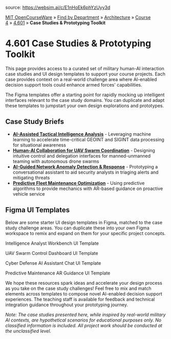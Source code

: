 source: https://websim.ai/c/E1nHoEk6phYzUyy3d

[MIT OpenCourseWare](https://ocw.mit.edu/) » [Find by Department](https://ocw.mit.edu/find-by-department) » [Architecture](https://ocw.mit.edu/course-lists/architecture) » [Course 4](https://ocw.mit.edu/course/4) » [4.601](https://ocw.mit.edu/course/4/4.601-designing-and-prototyping-military-interfaces-with-autonomous-agents-fall-2023) » **Case Studies & Prototyping Toolkit**

# 4.601 Case Studies & Prototyping Toolkit

This page provides access to a curated set of military human-AI interaction case studies and UI design templates to support your course projects. Each case provides context on a real-world challenge area where AI-enabled decision support tools could enhance armed forces' capabilities.

The Figma templates offer a starting point for rapidly mocking up intelligent interfaces relevant to the case study domains. You can duplicate and adapt these templates to jumpstart your own design explorations and prototypes.

## Case Study Briefs

- **[AI-Assisted Tactical Intelligence Analysis](https://ocw.mit.edu/course/4/4.601-designing-and-prototyping-military-interfaces-with-autonomous-agents-fall-2023/case-studies-figma/case-studies/tactical-intelligence-analysis.pdf)** - Leveraging machine learning to accelerate time-critical GEOINT and SIGINT data processing for situational awareness
- **[Human-AI Collaboration for UAV Swarm Coordination](https://ocw.mit.edu/course/4/4.601-designing-and-prototyping-military-interfaces-with-autonomous-agents-fall-2023/case-studies-figma/case-studies/uav-swarm-coordination.pdf)** - Designing intuitive control and delegation interfaces for manned-unmanned teaming with autonomous drone swarms
- **[AI-Guided Network Anomaly Detection & Response](https://ocw.mit.edu/course/4/4.601-designing-and-prototyping-military-interfaces-with-autonomous-agents-fall-2023/case-studies-figma/case-studies/cyberdefense-assistant.pdf)** - Prototyping a conversational assistant to aid security analysts in triaging alerts and mitigating threats
- **[Predictive Fleet Maintenance Optimization](https://ocw.mit.edu/course/4/4.601-designing-and-prototyping-military-interfaces-with-autonomous-agents-fall-2023/case-studies-figma/case-studies/predictive-maintenance.pdf)** - Using predictive algorithms to provide mechanics with AR-based guidance on proactive vehicle service

## Figma UI Templates

Below are some starter UI design templates in Figma, matched to the case study challenge areas. You can duplicate these into your own Figma workspace to remix and expand on them for your specific project concepts.



Intelligence Analyst Workbench UI Template


UAV Swarm Control Dashboard UI Template

Cyber Defense AI Assistant Chat UI Template

Predictive Maintenance AR Guidance UI Template

We hope these resources spark ideas and accelerate your design process as you take on the case study challenges! Feel free to mix and match elements across templates to compose novel AI-enabled decision support experiences. The teaching staff is available for feedback and technical integration guidance throughout your prototyping journey.

_Note: The case studies presented here, while inspired by real-world military AI contexts, are hypothetical scenarios for educational purposes only. No classified information is included. All project work should be conducted at the unclassified level._

